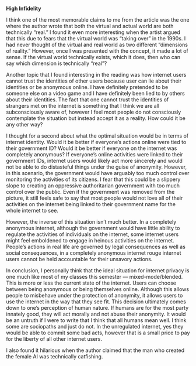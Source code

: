 **High Infidelity**

I think one of the most memorable claims to me from the article was the one where the author wrote that both the virtual and actual world are both technically “real.” I found it even more interesting when the artist argued that this due to fears that the virtual world was “taking over” in the 1990s. I had never thought of the virtual and real world as two different “dimensions of reality.” However, once I was presented with the concept, it made a lot of sense. If the virtual world technically exists, which it does, then who can say which dimension is technically “real”?

Another topic that I found interesting in the reading was how internet users cannot trust the identities of other users because user can lie about their identities or be anonymous online. I have definitely pretended to be someone else on a video game and I have definitely been lied to by others about their identities. The fact that one cannot trust the identities of strangers met on the internet is something that I think we are all subconsciously aware of, however I feel most people do not consciously contemplate the situation but instead accept it as a reality. How could it be any other way?

I thought for a second about what the optimal situation would be in terms of internet identity. Would it be better if everyone’s actions online were tied to their government ID? Would it be better if everyone on the internet was completely anonymous? If everyone’s online activities were linked to their government IDs, internet users would likely act more sincerely and would not be able to do distasteful things under the guise of anonymity. However, in this scenario, the government would have arguably too much control over monitoring the activities of its citizens. I fear that this could be a slippery slope to creating an oppressive authoritarian government with too much control over the public. Even if the government was removed from the picture, it still feels safe to say that most people would not love all of their activities on the internet being linked to their government name for the whole internet to see.

However, the inverse of this situation isn’t much better. In a completely anonymous internet, although the government would have little ability to regulate the activities of individuals on the internet, some internet users might feel emboldened to engage in heinous activities on the internet. People’s actions in real life are governed by legal consequences as well as social consequences, in a completely anonymous internet rouge internet users cannot be held accountable for their unsavory actions.

In conclusion, I personally think that the ideal situation for internet privacy is one much like most of my classes this semester — mixed-mode/blended. This is more or less the current state of the internet. Users can choose between being anonymous or being themselves online. Although this allows people to misbehave under the protection of anonymity, it allows users to use the internet in the way that they see fit. This decision ultimately comes down to one’s perception of human nature. If humans are for the most party innately good, they will act morally and not abuse their anonymity. It would be an untruth if I were to write that I think that all humans mean well. I think some are sociopaths and just do not. In the unregulated internet, yes they would be able to commit some bad acts, however that is a small price to pay for the liberty of all other internet users.

I also found it hilarious when the author claimed that the man who created the female AI was technically catfishing.
